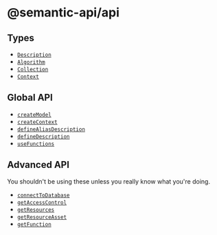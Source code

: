 # @semantic-api/api

## Types

- [`Description`](/api/description)
- [`Algorithm`](/api/algorithm)
- [`Collection`](/api/collection)
- [`Context`](/api/context)

## Global API

- [`createModel`]()
- [`createContext`]()
- [`defineAliasDescription`]()
- [`defineDescription`]()
- [`useFunctions`]()

## Advanced API

You shouldn't be using these unless you really know what you're doing.

- [`connectToDatabase`]()
- [`getAccessControl`]()
- [`getResources`]()
- [`getResourceAsset`]()
- [`getFunction`]()
